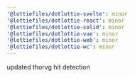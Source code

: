 ```yaml
---
'@lottiefiles/dotlottie-svelte': minor
'@lottiefiles/dotlottie-react': minor
'@lottiefiles/dotlottie-solid': minor
'@lottiefiles/dotlottie-vue': minor
'@lottiefiles/dotlottie-web': minor
'@lottiefiles/dotlottie-wc': minor
---
```


updated thorvg hit detection
